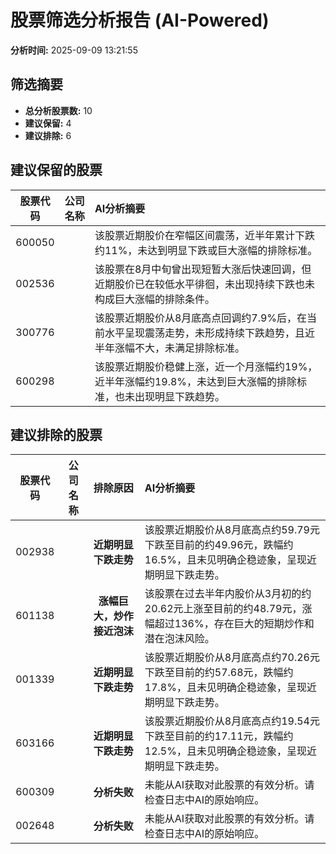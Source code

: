 # 股票筛选分析报告 (AI-Powered)

**分析时间:** 2025-09-09 13:21:55

## 筛选摘要

- **总分析股票数:** 10
- **建议保留:** 4
- **建议排除:** 6

## 建议保留的股票

| 股票代码 | 公司名称 | AI分析摘要 |
|:---:|:---:|:---|
| 600050 |  | 该股票近期股价在窄幅区间震荡，近半年累计下跌约11%，未达到明显下跌或巨大涨幅的排除标准。 |
| 002536 |  | 该股票在8月中旬曾出现短暂大涨后快速回调，但近期股价已在较低水平徘徊，未出现持续下跌也未构成巨大涨幅的排除条件。 |
| 300776 |  | 该股票近期股价从8月底高点回调约7.9%后，在当前水平呈现震荡走势，未形成持续下跌趋势，且近半年涨幅不大，未满足排除标准。 |
| 600298 |  | 该股票近期股价稳健上涨，近一个月涨幅约19%，近半年涨幅约19.8%，未达到巨大涨幅的排除标准，也未出现明显下跌趋势。 |

## 建议排除的股票

| 股票代码 | 公司名称 | 排除原因 | AI分析摘要 |
|:---:|:---:|:---:|:---|
| 002938 |  | **近期明显下跌走势** | 该股票近期股价从8月底高点约59.79元下跌至目前的约49.96元，跌幅约16.5%，且未见明确企稳迹象，呈现近期明显下跌走势。 |
| 601138 |  | **涨幅巨大，炒作接近泡沫** | 该股票在过去半年内股价从3月初的约20.62元上涨至目前的约48.79元，涨幅超过136%，存在巨大的短期炒作和潜在泡沫风险。 |
| 001339 |  | **近期明显下跌走势** | 该股票近期股价从8月底高点约70.26元下跌至目前的约57.68元，跌幅约17.8%，且未见明确企稳迹象，呈现近期明显下跌走势。 |
| 603166 |  | **近期明显下跌走势** | 该股票近期股价从8月底高点约19.54元下跌至目前的约17.11元，跌幅约12.5%，且未见明确企稳迹象，呈现近期明显下跌走势。 |
| 600309 |  | **分析失败** | 未能从AI获取对此股票的有效分析。请检查日志中AI的原始响应。 |
| 002648 |  | **分析失败** | 未能从AI获取对此股票的有效分析。请检查日志中AI的原始响应。 |
